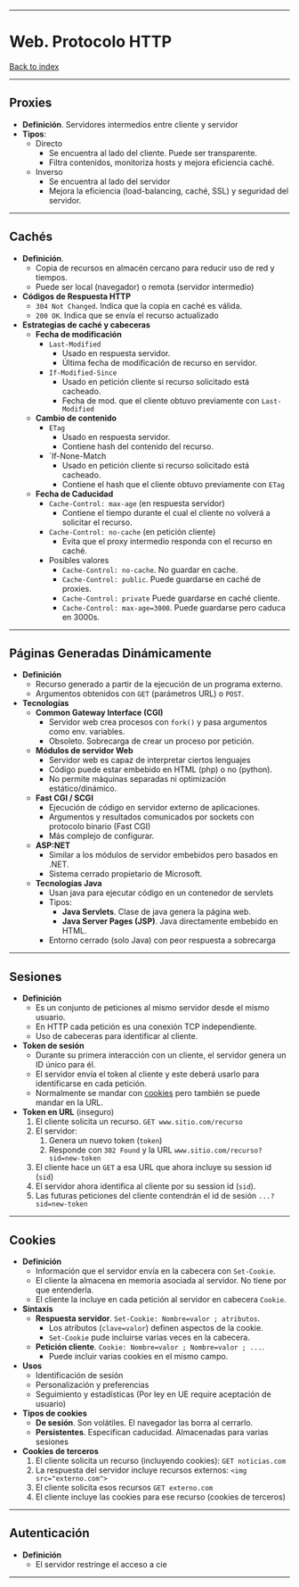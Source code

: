 
---
# Web. Protocolo HTTP

[Back to index](../README.md)

---
## Proxies 
- **Definición**. Servidores intermedios entre cliente y servidor
- **Tipos**:
	- Directo
		- Se encuentra al lado del cliente. Puede ser transparente.
		- Filtra contenidos, monitoriza hosts y mejora eficiencia caché.
	- Inverso
		- Se encuentra al lado del servidor
		- Mejora la eficiencia (load-balancing, caché, SSL) y seguridad del servidor.

---
## Cachés
- **Definición**.
	- Copia de recursos en almacén cercano para reducir uso de red y tiempos.
	- Puede ser local (navegador) o remota (servidor intermedio)
- **Códigos de Respuesta HTTP**
	- `304 Not Changed`. Indica que la copia en caché es válida.
	- `200 OK`. Indica que se envía el recurso actualizado
- **Estrategias de caché y cabeceras**
	- **Fecha de modificación**
		- `Last-Modified`
			- Usado en respuesta servidor.
			- Última fecha de modificación de recurso en servidor.
		- `If-Modified-Since`
			- Usado en petición cliente si recurso solicitado está cacheado.
			- Fecha de mod. que el cliente obtuvo previamente con `Last-Modified`
	- **Cambio de contenido**
		- `ETag`
			- Usado en respuesta servidor.
			- Contiene hash del contenido del recurso.
		- `If-None-Match
			- Usado en petición cliente si recurso solicitado está cacheado.
			- Contiene el hash que el cliente obtuvo previamente con `ETag`
	- **Fecha de Caducidad**
		- `Cache-Control: max-age` (en respuesta servidor)
			- Contiene el tiempo durante el cual el cliente no volverá a solicitar el recurso.
		- `Cache-Control: no-cache` (en petición cliente)
			- Evita que el proxy intermedio responda con el recurso en caché.
		- Posibles valores
			- `Cache-Control: no-cache`. No guardar en cache.
			- `Cache-Control: public`. Puede guardarse en caché de proxies.
			- `Cache-Control: private` Puede guardarse en caché cliente.
			- `Cache-Control: max-age=3000`. Puede guardarse pero caduca en 3000s.
---
## Páginas Generadas Dinámicamente
- **Definición**
	- Recurso generado a partir de la ejecución de un programa externo.
	- Argumentos obtenidos con `GET` (parámetros URL) o `POST`.
- **Tecnologías**
	- **Common Gateway Interface (CGI)**
		- Servidor web crea procesos con `fork()` y pasa argumentos como env. variables.
		- Obsoleto. Sobrecarga de crear un proceso por petición.
	- **Módulos de servidor Web**
		- Servidor web es capaz de interpretar ciertos lenguajes
		- Código puede estar embebido en HTML (php) o no (python).
		- No permite máquinas separadas ni optimización estático/dinámico.
	- **Fast CGI / SCGI**
		- Ejecución de código en servidor externo de aplicaciones.
		- Argumentos y resultados comunicados por sockets con protocolo binario (Fast CGI)
		- Más complejo de configurar.
	- **ASP:NET**
		- Similar a los módulos de servidor embebidos pero basados en .NET.
		- Sistema cerrado propietario de Microsoft.
	- **Tecnologías Java**
		- Usan java para ejecutar código en un contenedor de servlets
		- Tipos:
			- **Java Servlets**. Clase de java genera la página web.
			- **Java Server Pages (JSP)**. Java directamente embebido en HTML.
		- Entorno cerrado (solo Java) con peor respuesta a sobrecarga

---
## Sesiones
- **Definición**
	- Es un conjunto de peticiones al mismo servidor desde el mismo usuario.
	- En HTTP cada petición es una conexión TCP independiente.
	- Uso de cabeceras para identificar al cliente.
- **Token de sesión**
	- Durante su primera interacción con un cliente, el servidor genera un ID único para él.
	- El servidor envía el token al cliente y este deberá usarlo para identificarse en cada petición.
	- Normalmente se mandar con [cookies](#Cookies) pero también se puede mandar en la URL.
- **Token en URL** (inseguro)
	1. El cliente solicita un recurso. `GET www.sitio.com/recurso`
	2. El servidor:
		1. Genera un nuevo token (`token`)
		2. Responde con `302 Found` y la URL `www.sitio.com/recurso?sid=new-token`
	3. El cliente hace un `GET` a esa URL que ahora incluye su session id (`sid`)
	4. El servidor ahora identifica al cliente por su session id (`sid`).
	5. Las futuras peticiones del cliente contendrán el id de sesión `...?sid=new-token`

---
## Cookies
- **Definición**
	- Información que el servidor envía en la cabecera con `Set-Cookie`.
	- El cliente la almacena en memoria asociada al servidor. No tiene por que entenderla.
	- El cliente la incluye en cada petición al servidor en cabecera `Cookie`.
- **Sintaxis**
	- **Respuesta servidor**. `Set-Cookie: Nombre=valor ; atributos`. 
		- Los atributos (`clave=valor`) definen aspectos de la cookie.
		- `Set-Cookie` pude incluirse varias veces en la cabecera.
	- **Petición cliente**. `Cookie: Nombre=valor ; Nombre=valor ; ...`. 
		- Puede incluir varias cookies en el mismo campo.
- **Usos**
	- Identificación de sesión
	- Personalización y preferencias
	- Seguimiento y estadísticas (Por ley en UE require aceptación de usuario)
- **Tipos de cookies**
	- **De sesión**. Son volátiles. El navegador las borra al cerrarlo.
	- **Persistentes**.  Especifican caducidad. Almacenadas para varias sesiones
- **Cookies de terceros**
	1. El cliente solicita un recurso (incluyendo cookies): `GET noticias.com`
	2. La respuesta del servidor incluye recursos externos: `<img src="externo.com">`
	3. El cliente solicita esos recursos `GET externo.com`
	4. El cliente incluye las cookies para ese recurso (cookies de terceros)
---
## Autenticación
- **Definición**
	- El servidor restringe el acceso a cie

---